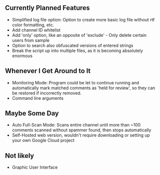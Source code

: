 
## Currently Planned Features
* Simplified log file option: Option to create more basic log file without rtf color formatting, etc.
* Add channel ID whitelist
* Add 'only' option, like an opposite of 'exclude' - Only delete certain users from sample
* Option to search also obfuscated versions of entered strings
* Break the script up into multiple files, as it is becoming absolutely enormous

## Whenever I Get Around to It
* Monitoring Mode: Program could be let to continue running and automatically mark matched comments as 'held for review', so they can be restored if incorrectly removed.
* Command line arguments

## Maybe Some Day
* Auto Full-Scan Mode: Scans entire channel until more than ~100 comments scanned without spammer found, then stops automatically
* Self-Hosted web version, wouldn't require downloading or setting up your own Google Cloud project

## Not likely
* Graphic User Interface


